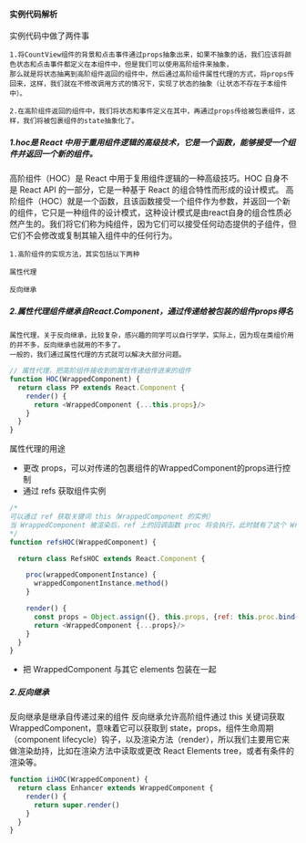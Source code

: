 #### 实例代码解析
实例代码中做了两件事
```
1.将CountView组件的背景和点击事件通过props抽象出来，如果不抽象的话，我们应该将颜色状态和点击事件都定义在本组件中，但是我们可以使用高阶组件来抽象，
那么就是将状态抽离到高阶组件返回的组件中，然后通过高阶组件属性代理的方式，将props传回来，这样，我们就在不修改调用方式的情况下，实现了状态的抽象（让状态不存在于本组件中）。

2.在高阶组件返回的组件中，我们将状态和事件定义在其中，再通过props传给被包裹组件，这样，我们将被包裹组件的state抽象化了。
```

##### 1.hoc是 React 中用于重用组件逻辑的高级技术，它是一个函数，能够接受一个组件并返回一个新的组件。
高阶组件（HOC）是 React 中用于复用组件逻辑的一种高级技巧。HOC 自身不是 React API 的一部分，它是一种基于 React 的组合特性而形成的设计模式。
高阶组件（HOC）就是一个函数，且该函数接受一个组件作为参数，并返回一个新的组件，它只是一种组件的设计模式，这种设计模式是由react自身的组合性质必然产生的。我们将它们称为纯组件，因为它们可以接受任何动态提供的子组件，但它们不会修改或复制其输入组件中的任何行为。
```
1.高阶组件的实现方法，其实包括以下两种

属性代理

反向继承
```

##### 2.属性代理组件继承自React.Component，通过传递给被包装的组件props得名

```
属性代理，关于反向继承，比较复杂，感兴趣的同学可以自行学学，实际上，因为现在类组价用的并不多，反向继承也就用的不多了。
一般的，我们通过属性代理的方式就可以解决大部分问题。
```

```javaScript
// 属性代理，把高阶组件接收到的属性传递给传进来的组件
function HOC(WrappedComponent) {
  return class PP extends React.Component {
    render() {
      return <WrappedComponent {...this.props}/>
    }
  }
}
```
属性代理的用途
+ 更改 props，可以对传递的包裹组件的WrappedComponent的props进行控制
+ 通过 refs 获取组件实例

```javaScript
/*
可以通过 ref 获取关键词 this（WrappedComponent 的实例）
当 WrappedComponent 被渲染后，ref 上的回调函数 proc 将会执行，此时就有了这个 WrappedComponent 的实例的引用
*/
function refsHOC(WrappedComponent) {

  return class RefsHOC extends React.Component {

    proc(wrappedComponentInstance) {
      wrappedComponentInstance.method()
    }

    render() {
      const props = Object.assign({}, this.props, {ref: this.proc.bind(this)})
      return <WrappedComponent {...props}/>
    }
  }
}
```
+ 把 WrappedComponent 与其它 elements 包装在一起

##### 2.反向继承
反向继承是继承自传递过来的组件
反向继承允许高阶组件通过 this 关键词获取 WrappedComponent，意味着它可以获取到 state，props，组件生命周期（component lifecycle）钩子，以及渲染方法（render），所以我们主要用它来做渲染劫持，比如在渲染方法中读取或更改 React Elements tree，或者有条件的渲染等。
```javaScript
function iiHOC(WrappedComponent) {
  return class Enhancer extends WrappedComponent {
    render() {
      return super.render()
    }
  }
}
```